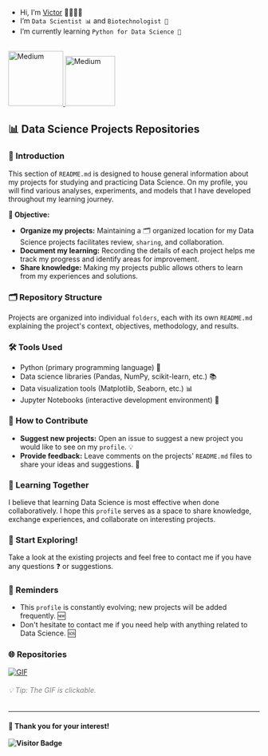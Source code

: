 - Hi, I’m [Victor](https://github.com/victorlcastro-dsa) 👨‍🔬🧑‍💻
- I’m `Data Scientist 📊` and `Biotechnologist 🧬` 
- I’m currently learning `Python for Data Science 🌱` 
<br>

<a href="https://www.linkedin.com/in/victorlcastro">
  <img src="https://img.shields.io/badge/LinkedIn-000000?style=for-the-badge&logo=linkedin&logoColor=white" alt="Medium" style="width:110px;"/>
</a><a><a href="https://medium.com/@victorlopesdecastro">
  <img src="https://img.shields.io/badge/Medium-12100E?style=flat-square&logo=medium&logoColor=white" alt="Medium" style="width:100px;"/>
</a>
<br>

## 📊 Data Science Projects Repositories

### 📖 Introduction

This section of `README.md` is designed to house general information about my projects for studying and practicing Data Science. On my profile, you will find various analyses, experiments, and models that I have developed throughout my learning journey.

**🎯 Objective:**

* **Organize my projects:** Maintaining a 🗂️ organized location for my Data Science projects facilitates review, `sharing`, and collaboration.
* **Document my learning:** Recording the details of each project helps me track my progress and identify areas for improvement.
* **Share knowledge:** Making my projects public allows others to learn from my experiences and solutions.

### 🗂️ Repository Structure

Projects are organized into individual `folders`, each with its own `README.md` explaining the project's context, objectives, methodology, and results.

### 🛠️ Tools Used

* Python (primary programming language) 🐍
* Data science libraries (Pandas, NumPy, scikit-learn, etc.) 📚
* Data visualization tools (Matplotlib, Seaborn, etc.) 📊
* Jupyter Notebooks (interactive development environment) 📓

### 🤝 How to Contribute

* **Suggest new projects:** Open an issue to suggest a new project you would like to see on my `profile`. 💡
* **Provide feedback:** Leave comments on the projects' `README.md` files to share your ideas and suggestions. 💬

### 🌱 Learning Together

I believe that learning Data Science is most effective when done collaboratively. I hope this `profile` serves as a space to share knowledge, exchange experiences, and collaborate on interesting projects.

### 🚀 Start Exploring!

Take a look at the existing projects and feel free to contact me if you have any questions ❓ or suggestions.

### 📌 Reminders

* This `profile` is constantly evolving; new projects will be added frequently. 🆕
* Don't hesitate to contact me if you need help with anything related to Data Science. 🆘

### 🌐 Repositories 

[![GIF](https://media2.giphy.com/media/v1.Y2lkPTc5MGI3NjExcXk0ODc4Y3UxM3hoMmk1cnltd3hvdjgzZWR5b283Z3ZnOWwxbmEwNSZlcD12MV9pbnRlcm5hbF9naWZfYnlfaWQmY3Q9Zw/FDpTwVjvIefKxMheTq/giphy.gif)](https://github.com/victorlcastro-dsa?tab=repositories)

###### <font color="gray">💡 Tip: The GIF is clickable.</font>
--- 
#### 🙏 Thank you for your interest! <br><br>![Visitor Badge](https://visitor-badge.laobi.icu/badge?page_id=victorlcastro-dsa)

<!---
victorlcastro-dsa/victorlcastro-dsa is a ✨ special ✨ repository because its `README.md` (this file) appears on your GitHub profile.
You can click the Preview link to take a look at your changes.
--->
